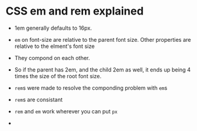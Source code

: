 # CSS em and rem explained

 * 1em generally defaults to 16px.
 * `em` on font-size are relative to the parent font size. Other properties are relative to the elment's font size
 * They compond on each other.
 * So if the parent has 2em, and the child 2em as well, it ends up being 4 times the size of the root font size.

 * `rem`s were made to resolve the componding problem with `em`s
 * `rem`s are consistant

 * `rem` and `em` work wherever you can put `px`
 * 